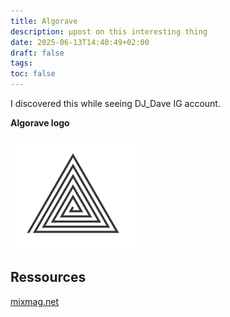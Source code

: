 ```yaml
---
title: Algorave
description: μpost on this interesting thing
date: 2025-06-13T14:40:49+02:00
draft: false
tags: 
toc: false
---
```



I discovered this while seeing DJ_Dave IG account.

**Algorave logo**


![pic](algorave_logo.png)


## Ressources

[mixmag.net](https://mixmag.net/feature/algorave)

